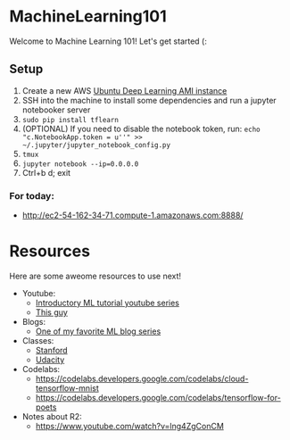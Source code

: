 # MachineLearning101

Welcome to Machine Learning 101! Let's get started (:

## Setup
1. Create a new AWS [Ubuntu Deep Learning AMI instance](https://aws.amazon.com/marketplace/pp/B06VSPXKDX)
2. SSH into the machine to install some dependencies and run a jupyter notebooker server
3. `sudo pip install tflearn`
4. (OPTIONAL) If you need to disable the notebook token, run: `echo "c.NotebookApp.token = u''" >> ~/.jupyter/jupyter_notebook_config.py` 
5. `tmux`
6. `jupyter notebook --ip=0.0.0.0`
7. Ctrl+b d; exit

### For today:
* http://ec2-54-162-34-71.compute-1.amazonaws.com:8888/

# Resources
Here are some aweome resources to use next!
* Youtube:
  * [Introductory ML tutorial youtube series](https://www.youtube.com/watch?v=cKxRvEZd3Mw&list=PLOU2XLYxmsIIuiBfYad6rFYQU_jL2ryal&index=1)
  * [This guy](https://www.youtube.com/channel/UCWN3xxRkmTPmbKwht9FuE5A)
* Blogs:
  * [One of my favorite ML blog series](https://medium.com/@ageitgey/machine-learning-is-fun-80ea3ec3c471)
* Classes:
  * [Stanford](https://www.coursera.org/learn/machine-learning)
  * [Udacity](https://www.udacity.com/course/deep-learning--ud730)
* Codelabs:
  * https://codelabs.developers.google.com/codelabs/cloud-tensorflow-mnist
  * https://codelabs.developers.google.com/codelabs/tensorflow-for-poets
* Notes about R2:
  * https://www.youtube.com/watch?v=lng4ZgConCM
